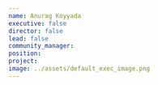```yaml
---
name: Anurag Koyyada
executive: false
director: false
lead: false
community_manager:   
position:  
project:  
image: ../assets/default_exec_image.png
---
```

